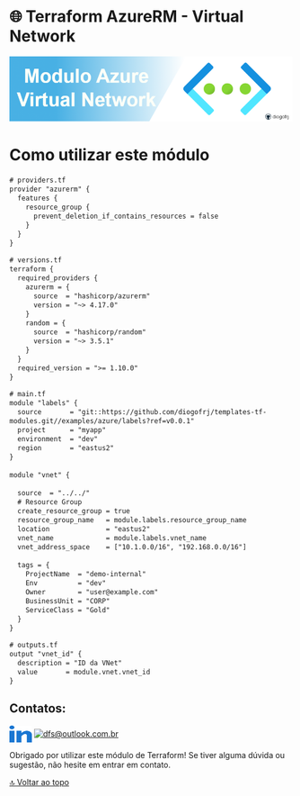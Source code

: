 <!-- BEGIN_TF_DOCS -->
<!-- Título do Módulo -->
# 🌐 Terraform AzureRM - Virtual Network

![Banner](../../docs/images/Module-banner.png)

# Como utilizar este módulo

```hcl
# providers.tf
provider "azurerm" {
  features {
    resource_group {
      prevent_deletion_if_contains_resources = false
    }
  }
}
```

```hcl
# versions.tf
terraform {
  required_providers {
    azurerm = {
      source  = "hashicorp/azurerm"
      version = "~> 4.17.0"
    }
    random = {
      source  = "hashicorp/random"
      version = "~> 3.5.1"
    }
  }
  required_version = ">= 1.10.0"
}
```

```hcl
# main.tf
module "labels" {
  source       = "git::https://github.com/diogofrj/templates-tf-modules.git//examples/azure/labels?ref=v0.0.1"
  project      = "myapp"
  environment  = "dev"
  region       = "eastus2"
}

module "vnet" {

  source  = "../../"
  # Resource Group
  create_resource_group = true
  resource_group_name   = module.labels.resource_group_name
  location              = "eastus2"
  vnet_name             = module.labels.vnet_name
  vnet_address_space    = ["10.1.0.0/16", "192.168.0.0/16"]

  tags = {
    ProjectName  = "demo-internal"
    Env          = "dev"
    Owner        = "user@example.com"
    BusinessUnit = "CORP"
    ServiceClass = "Gold"
  }
}
```
```hcl
# outputs.tf
output "vnet_id" {
  description = "ID da VNet"
  value       = module.vnet.vnet_id
}
```

<h2 align="left">Contatos:</h2>
<p align="left">
    <a href="https://linkedin.com/in/diogofernandesrj" target="blank"><img align="center" src="https://raw.githubusercontent.com/diogofrj/misc/main/images/Social/linked-in-alt.svg" alt="diogofernandesrj" height="30" width="40" /></a>
    <a href="mailto:dfs@outlook.com.br" target="blank"><img align="center" src="https://img.icons8.com/?size=48&id=OumT4lIcOllS&format=png" alt="dfs@outlook.com.br" height="30" width="40" /></a>
</p>

Obrigado por utilizar este módulo de Terraform! Se tiver alguma dúvida ou sugestão, não hesite em entrar em contato.

[🔝 Voltar ao topo](#footer)
<!-- END_TF_DOCS -->
